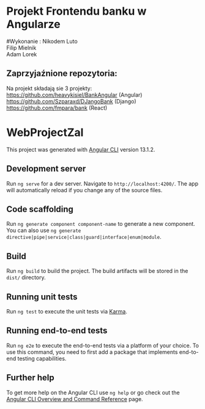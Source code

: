 # Projekt Frontendu banku w Angularze

#Wykonanie :
Nikodem Luto  
Filip Mielnik   
Adam Lorek   

## Zaprzyjaźnione repozytoria:
Na projekt składają sie 3 projekty:
https://github.com/heavykisiel/BankAngular (Angular)
https://github.com/Szparaxd/DJangoBank (Django)
https://github.com/fmpara/bank (React)

# WebProjectZal

This project was generated with [Angular CLI](https://github.com/angular/angular-cli) version 13.1.2.

## Development server

Run `ng serve` for a dev server. Navigate to `http://localhost:4200/`. The app will automatically reload if you change any of the source files.

## Code scaffolding

Run `ng generate component component-name` to generate a new component. You can also use `ng generate directive|pipe|service|class|guard|interface|enum|module`.

## Build

Run `ng build` to build the project. The build artifacts will be stored in the `dist/` directory.

## Running unit tests

Run `ng test` to execute the unit tests via [Karma](https://karma-runner.github.io).

## Running end-to-end tests

Run `ng e2e` to execute the end-to-end tests via a platform of your choice. To use this command, you need to first add a package that implements end-to-end testing capabilities.

## Further help

To get more help on the Angular CLI use `ng help` or go check out the [Angular CLI Overview and Command Reference](https://angular.io/cli) page.

